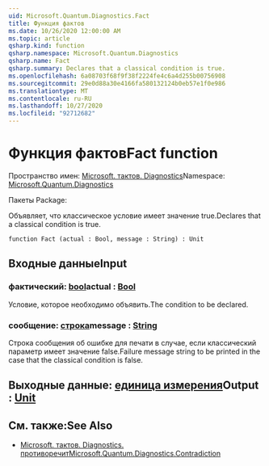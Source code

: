 ```yaml
---
uid: Microsoft.Quantum.Diagnostics.Fact
title: Функция фактов
ms.date: 10/26/2020 12:00:00 AM
ms.topic: article
qsharp.kind: function
qsharp.namespace: Microsoft.Quantum.Diagnostics
qsharp.name: Fact
qsharp.summary: Declares that a classical condition is true.
ms.openlocfilehash: 6a08703f68f9f38f2224fe4c6a4d255b00756908
ms.sourcegitcommit: 29e0d88a30e4166fa580132124b0eb57e1f0e986
ms.translationtype: MT
ms.contentlocale: ru-RU
ms.lasthandoff: 10/27/2020
ms.locfileid: "92712682"
---
```

# <a name="fact-function"></a><span data-ttu-id="367e9-102">Функция фактов</span><span class="sxs-lookup"><span data-stu-id="367e9-102">Fact function</span></span>

<span data-ttu-id="367e9-103">Пространство имен: [Microsoft. тактов. Diagnostics](xref:Microsoft.Quantum.Diagnostics)</span><span class="sxs-lookup"><span data-stu-id="367e9-103">Namespace: [Microsoft.Quantum.Diagnostics](xref:Microsoft.Quantum.Diagnostics)</span></span>

<span data-ttu-id="367e9-104">Пакеты [](https://nuget.org/packages/)</span><span class="sxs-lookup"><span data-stu-id="367e9-104">Package: [](https://nuget.org/packages/)</span></span>


<span data-ttu-id="367e9-105">Объявляет, что классическое условие имеет значение true.</span><span class="sxs-lookup"><span data-stu-id="367e9-105">Declares that a classical condition is true.</span></span>

```qsharp
function Fact (actual : Bool, message : String) : Unit
```


## <a name="input"></a><span data-ttu-id="367e9-106">Входные данные</span><span class="sxs-lookup"><span data-stu-id="367e9-106">Input</span></span>

### <a name="actual--bool"></a><span data-ttu-id="367e9-107">фактический: [bool](xref:microsoft.quantum.lang-ref.bool)</span><span class="sxs-lookup"><span data-stu-id="367e9-107">actual : [Bool](xref:microsoft.quantum.lang-ref.bool)</span></span>

<span data-ttu-id="367e9-108">Условие, которое необходимо объявить.</span><span class="sxs-lookup"><span data-stu-id="367e9-108">The condition to be declared.</span></span>


### <a name="message--string"></a><span data-ttu-id="367e9-109">сообщение: [строка](xref:microsoft.quantum.lang-ref.string)</span><span class="sxs-lookup"><span data-stu-id="367e9-109">message : [String](xref:microsoft.quantum.lang-ref.string)</span></span>

<span data-ttu-id="367e9-110">Строка сообщения об ошибке для печати в случае, если классический параметр имеет значение false.</span><span class="sxs-lookup"><span data-stu-id="367e9-110">Failure message string to be printed in the case that the classical condition is false.</span></span>



## <a name="output--unit"></a><span data-ttu-id="367e9-111">Выходные данные: [единица измерения](xref:microsoft.quantum.lang-ref.unit)</span><span class="sxs-lookup"><span data-stu-id="367e9-111">Output : [Unit](xref:microsoft.quantum.lang-ref.unit)</span></span>



## <a name="see-also"></a><span data-ttu-id="367e9-112">См. также:</span><span class="sxs-lookup"><span data-stu-id="367e9-112">See Also</span></span>

- [<span data-ttu-id="367e9-113">Microsoft. тактов. Diagnostics. противоречит</span><span class="sxs-lookup"><span data-stu-id="367e9-113">Microsoft.Quantum.Diagnostics.Contradiction</span></span>](xref:Microsoft.Quantum.Diagnostics.Contradiction)